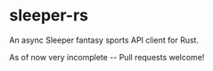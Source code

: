 # sleeper-rs
An async Sleeper fantasy sports API client for Rust.

As of now very incomplete -- Pull requests welcome!


